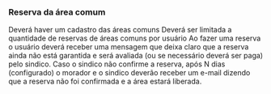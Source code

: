 ### Reserva da área comum
Deverá haver um cadastro das áreas comuns
Deverá ser limitada a quantidade de reservas de áreas comuns por usuário
Ao fazer uma reserva o usuário deverá receber uma mensagem que deixa claro que a 
reserva ainda não está garantida e será avaliada (ou se necessário deverá ser paga) pelo sindico.
Caso o sindico não confirme a reserva, após N dias (configurado) o morador e o sindico deverão receber
um e-mail dizendo que a reserva não foi confirmada e a área estará liberada.





